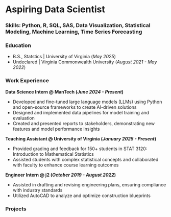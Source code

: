 # Aspiring Data Scientist

### Skills: Python, R, SQL, SAS, Data Visualization, Statistical Modeling, Machine Learning, Time Series Forecasting

### Education
- B.S., Statstics | University of Virginia (_May 2025_)
- Undeclared | Virginia Commonwealth University (_August 2021 - May 2022_)

### Work Experience
**Data Science Intern @ ManTech (_June 2024 - Present_)**
- Developed and fine-tuned large language models (LLMs) using Python and open-source frameworks to create AI-driven solutions
- Designed and implemented data pipelines for model training and evaluation
- Created and presented reports to stakeholders, demonstrating new features and model performance insights

**Teaching Assistant @ University of Virginia (_January 2025 - Present_)**
- Provided grading and feedback for 150+ students in STAT 3120: Introduction to Mathematical Statistics
- Assisted students with complex statistical concepts and collaborated with faculty to enhance course learning outcomes

**Engineer Intern @ j2 (_October 2019 - August 2022_)**
- Assisted in drafting and revising engineering plans, ensuring compliance with industry standards
- Utilized AutoCAD to analyze and optimize construction blueprints

### Projects  

